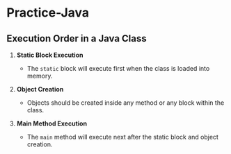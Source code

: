 # Practice-Java
## Execution Order in a Java Class

1. **Static Block Execution**
   - The `static` block will execute first when the class is loaded into memory.

2. **Object Creation**
   - Objects should be created inside any method or any block within the class.

3. **Main Method Execution**
   - The `main` method will execute next after the static block and object creation.

